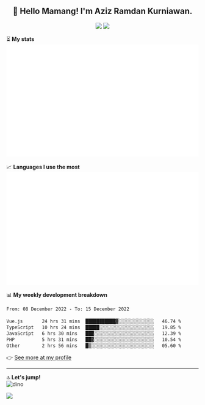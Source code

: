 <h2 align="center">👋 Hello Mamang! I'm Aziz Ramdan Kurniawan.</h2>  
<p align="center">
  <img src="https://komarev.com/ghpvc/?username=azizramdan">
  <img src="https://wakatime.com/badge/user/90056fa0-4c31-4eca-954e-2a3ac05896f9.svg">
</p>
    
⏳ **My stats**  
![](https://raw.githubusercontent.com/azizramdan/github-stats/master/generated/overview.svg#gh-dark-mode-only)

📈 **Languages I use the most**  
![](https://raw.githubusercontent.com/azizramdan/github-stats/master/generated/languages.svg#gh-dark-mode-only)

📊 **My weekly development breakdown**
<!--START_SECTION:waka-->

```text
From: 08 December 2022 - To: 15 December 2022

Vue.js       24 hrs 31 mins  ███████████▓░░░░░░░░░░░░░   46.74 %
TypeScript   10 hrs 24 mins  █████░░░░░░░░░░░░░░░░░░░░   19.85 %
JavaScript   6 hrs 30 mins   ███░░░░░░░░░░░░░░░░░░░░░░   12.39 %
PHP          5 hrs 31 mins   ██▓░░░░░░░░░░░░░░░░░░░░░░   10.54 %
Other        2 hrs 56 mins   █▒░░░░░░░░░░░░░░░░░░░░░░░   05.60 %
```

<!--END_SECTION:waka-->
👉 [See more at my profile](https://wakatime.com/@azizramdan)
***
🔝 **Let's jump!**  
![dino](https://raw.githubusercontent.com/azizramdan/azizramdan/master/dino.gif)  

![](https://hit.yhype.me/github/profile?user_id=27954794)

